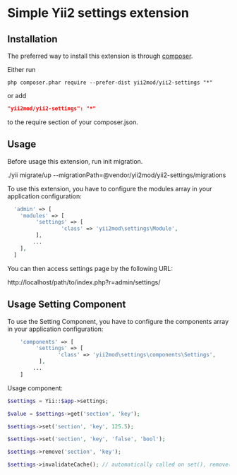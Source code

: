 Simple Yii2 settings extension
=============

Installation
------------

The preferred way to install this extension is through [composer](http://getcomposer.org/download/).

Either run

```
php composer.phar require --prefer-dist yii2mod/yii2-settings "*"
```

or add

```json
"yii2mod/yii2-settings": "*"
```

to the require section of your composer.json.

Usage
------------
Before usage this extension, run init migration.

./yii migrate/up --migrationPath=@vendor/yii2mod/yii2-settings/migrations

To use this extension, you have to configure the modules array in your application configuration:
```php
  'admin' => [
    'modules' => [
         'settings' => [
                 'class' => 'yii2mod\settings\Module',
         ],
        ...
    ],
  ]
```    
You can then access settings page by the following URL:

http://localhost/path/to/index.php?r=admin/settings/

Usage Setting Component
------------
To use the Setting Component, you have to configure the components array in your application configuration:
```php
    'components' => [
         'settings' => [
                'class' => 'yii2mod\settings\components\Settings',
          ],
        ...
    ]
```    
Usage component:
```php
$settings = Yii::$app->settings;

$value = $settings->get('section', 'key');

$settings->set('section', 'key', 125.5);

$settings->set('section', 'key', 'false', 'bool');

$settings->remove('section', 'key');

$settings->invalidateCache(); // automatically called on set(), remove();  
```




